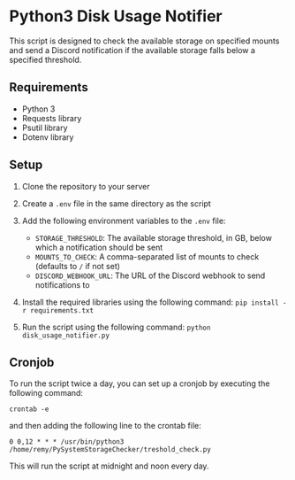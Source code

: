 # Python3 Disk Usage Notifier

This script is designed to check the available storage on specified mounts and send a Discord notification if the available storage falls below a specified threshold.

## Requirements
- Python 3
- Requests library
- Psutil library
- Dotenv library

## Setup
1. Clone the repository to your server
2. Create a `.env` file in the same directory as the script
3. Add the following environment variables to the `.env` file:
   - `STORAGE_THRESHOLD`: The available storage threshold, in GB, below which a notification should be sent
   - `MOUNTS_TO_CHECK`: A comma-separated list of mounts to check (defaults to `/` if not set)
   - `DISCORD_WEBHOOK_URL`: The URL of the Discord webhook to send notifications to
4. Install the required libraries using the following command:
    `pip install -r requirements.txt`

5. Run the script using the following command:
    `python disk_usage_notifier.py`

## Cronjob
To run the script twice a day, you can set up a cronjob by executing the following command:

    crontab -e

and then adding the following line to the crontab file:

    0 0,12 * * * /usr/bin/python3 /home/remy/PySystemStorageChecker/treshold_check.py

This will run the script at midnight and noon every day.
